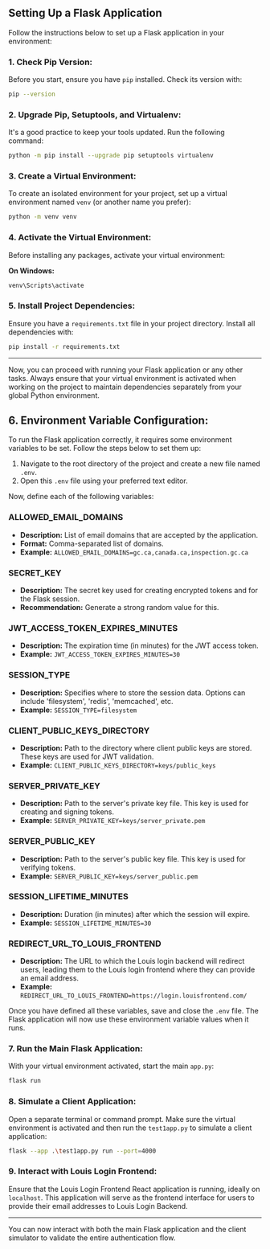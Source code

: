 ## Setting Up a Flask Application

Follow the instructions below to set up a Flask application in your environment:

### 1. Check Pip Version:
Before you start, ensure you have `pip` installed. Check its version with:
```bash
pip --version
```

### 2. Upgrade Pip, Setuptools, and Virtualenv:
It's a good practice to keep your tools updated. Run the following command:
```bash
python -m pip install --upgrade pip setuptools virtualenv
```

### 3. Create a Virtual Environment:
To create an isolated environment for your project, set up a virtual environment named `venv` (or another name you prefer):
```bash
python -m venv venv
```

### 4. Activate the Virtual Environment:
Before installing any packages, activate your virtual environment:

**On Windows:**
```bash
venv\Scripts\activate
```
### 5. Install Project Dependencies:
Ensure you have a `requirements.txt` file in your project directory. Install all dependencies with:
```bash
pip install -r requirements.txt
```
---

Now, you can proceed with running your Flask application or any other tasks. Always ensure that your virtual environment is activated when working on the project to maintain dependencies separately from your global Python environment.


## 6. Environment Variable Configuration:

To run the Flask application correctly, it requires some environment variables to be set. Follow the steps below to set them up:

1. Navigate to the root directory of the project and create a new file named `.env`.
2. Open this `.env` file using your preferred text editor.

Now, define each of the following variables:

### ALLOWED_EMAIL_DOMAINS
- **Description:** List of email domains that are accepted by the application.
- **Format:** Comma-separated list of domains.
- **Example:** `ALLOWED_EMAIL_DOMAINS=gc.ca,canada.ca,inspection.gc.ca`

### SECRET_KEY
- **Description:** The secret key used for creating encrypted tokens and for the Flask session.
- **Recommendation:** Generate a strong random value for this.

### JWT_ACCESS_TOKEN_EXPIRES_MINUTES
- **Description:** The expiration time (in minutes) for the JWT access token.
- **Example:** `JWT_ACCESS_TOKEN_EXPIRES_MINUTES=30`

### SESSION_TYPE
- **Description:** Specifies where to store the session data. Options can include 'filesystem', 'redis', 'memcached', etc. 
- **Example:** `SESSION_TYPE=filesystem`

### CLIENT_PUBLIC_KEYS_DIRECTORY
- **Description:** Path to the directory where client public keys are stored. These keys are used for JWT validation.
- **Example:** `CLIENT_PUBLIC_KEYS_DIRECTORY=keys/public_keys`

### SERVER_PRIVATE_KEY
- **Description:** Path to the server's private key file. This key is used for creating and signing tokens.
- **Example:** `SERVER_PRIVATE_KEY=keys/server_private.pem`

### SERVER_PUBLIC_KEY
- **Description:** Path to the server's public key file. This key is used for verifying tokens.
- **Example:** `SERVER_PUBLIC_KEY=keys/server_public.pem`

### SESSION_LIFETIME_MINUTES
- **Description:** Duration (in minutes) after which the session will expire.
- **Example:** `SESSION_LIFETIME_MINUTES=30`

### REDIRECT_URL_TO_LOUIS_FRONTEND
- **Description:** The URL to which the Louis login backend will redirect users, leading them to the Louis login frontend where they can provide an email address.
- **Example:** `REDIRECT_URL_TO_LOUIS_FRONTEND=https://login.louisfrontend.com/`

Once you have defined all these variables, save and close the `.env` file. The Flask application will now use these environment variable values when it runs.

### 7. Run the Main Flask Application:
With your virtual environment activated, start the main `app.py`:
```bash
flask run
```

### 8. Simulate a Client Application:
Open a separate terminal or command prompt. Make sure the virtual environment is activated and then run the `test1app.py` to simulate a client application:
```bash
flask --app .\test1app.py run --port=4000
```

### 9. Interact with Louis Login Frontend:
Ensure that the Louis Login Frontend React application is running, ideally on `localhost`. This application will serve as the frontend interface for users to provide their email addresses to Louis Login Backend.

---

You can now interact with both the main Flask application and the client simulator to validate the entire authentication flow.

